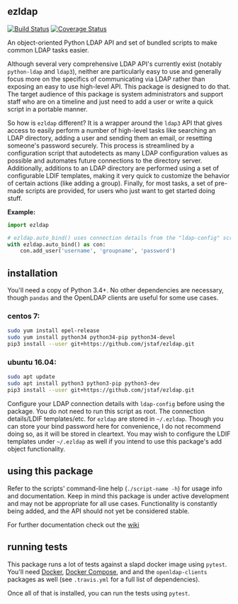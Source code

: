 ezldap
---------------------------------------------
[![Build Status](https://travis-ci.org/jstaf/ezldap.svg?branch=master)](https://travis-ci.org/jstaf/ezldap)
[![Coverage Status](https://coveralls.io/repos/github/jstaf/ezldap/badge.svg?branch=master)](https://coveralls.io/github/jstaf/ezldap?branch=master)

An object-oriented Python LDAP API and set of bundled scripts to make
common LDAP tasks easier.

Although several very comprehensive LDAP API's currently exist (notably
`python-ldap` and `ldap3`), neither are particularly easy to use and
generally focus more on the specifics of communicating via LDAP rather than
exposing an easy to use high-level API. This package is designed to do that.
The target audience of this package is system administrators and support
staff who are on a timeline and just need to add a user or write a quick
script in a portable manner.

So how is `ezldap` different? It is a wrapper around the `ldap3`
API that gives access to easily perform a number of high-level tasks
like searching an LDAP directory, adding a user and sending them an
email, or resetting someone's password securely. This process is
streamlined by a configuration script that autodetects as many LDAP
configuration values as possible and automates future connections to the
directory server. Additionally, additions to an LDAP directory are performed
using a set of configurable LDIF templates, making it very quick to
customize the behavior of certain actions (like adding a group). Finally,
for most tasks, a set of pre-made scripts are provided, for users who just
want to get started doing stuff.

**Example:**

```python
import ezldap

# ezldap.auto_bind() uses connection details from the "ldap-config" script
with ezldap.auto_bind() as con:
    con.add_user('username', 'groupname', 'password')
```

## installation

You'll need a copy of Python 3.4+.
No other dependencies are necessary,
though `pandas` and the OpenLDAP clients are useful for some use cases.

### centos 7:

```bash
sudo yum install epel-release
sudo yum install python34 python34-pip python34-devel
pip3 install --user git+https://github.com/jstaf/ezldap.git
```

### ubuntu 16.04:

```bash
sudo apt update
sudo apt install python3 python3-pip python3-dev
pip3 install --user git+https://github.com/jstaf/ezldap.git
```

Configure your LDAP connection details with `ldap-config` before using the package.
You do not need to run this script as root.
The connection details/LDIF templates/etc. for `ezldap` are stored in `~/.ezldap`.
Though you can store your bind password here for convenience,
I do not recommend doing so, as it will be stored in cleartext.
You may wish to configure the LDIF templates under `~/.ezldap`
as well if you intend to use this package's add object functionality.

## using this package

Refer to the scripts' command-line help (`./script-name -h`) for usage info and documentation.
Keep in mind this package is under active development and may not be appropriate for all use cases.
Functionality is constantly being added, and the API should not yet be considered stable.

For further documentation check out the [wiki](https://github.com/jstaf/ezldap/wiki)

## running tests

This package runs a lot of tests against a slapd docker image using `pytest`.
You'll need [Docker](https://www.docker.com/community-edition),
[Docker Compose](https://docs.docker.com/compose/install/),
and and the `openldap-clients` packages as well
(see `.travis.yml` for a full list of dependencies).

Once all of that is installed, you can run the tests using `pytest`.

